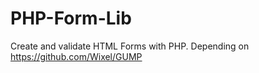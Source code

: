 # PHP-Form-Lib

Create and validate HTML Forms with PHP. Depending on https://github.com/Wixel/GUMP
